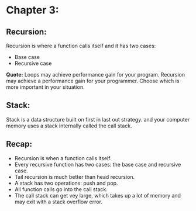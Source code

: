 # Chapter 3:

## Recursion:

Recursion is where a function calls itself and it has two cases:

- Base case
- Recursive case

**Quote:** Loops may achieve performance gain for your program. Recursion may achieve a performance gain for your programmer. Choose which is more important in your situation.

## Stack:

Stack is a data structure built on first in last out strategy. and your computer memory uses a stack internally called the call stack.

## Recap:

- Recursion is when a function calls itself.
- Every recursive function has two cases: the base case and recursive case.
- Tail recursion is much better than head recursion.
- A stack has two operations: push and pop.
- All function calls go into the call stack.
- The call stack can get vey large, which takes up a lot of memory and may exit with a stack overflow error.
